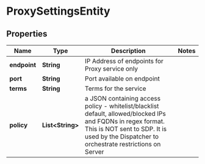 

# ProxySettingsEntity


## Properties

Name | Type | Description | Notes
------------ | ------------- | ------------- | -------------
**endpoint** | **String** | IP Address of endpoints for Proxy service only | 
**port** | **String** | Port available on endpoint | 
**terms** | **String** | Terms for the service | 
**policy** | **List&lt;String&gt;** | a JSON containing access policy - whitelist/blacklist default, allowed/blocked IPs and FQDNs in regex format. This is NOT sent to SDP. It is used by the Dispatcher to orchestrate restrictions on Server | 



